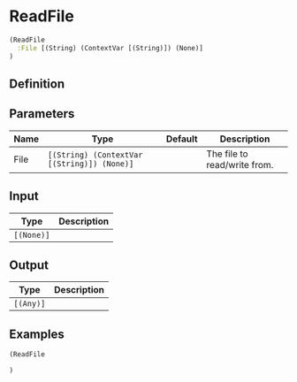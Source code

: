 # ReadFile

```clojure
(ReadFile
  :File [(String) (ContextVar [(String)]) (None)]
)
```

## Definition


## Parameters
| Name | Type | Default | Description |
|------|------|---------|-------------|
| File | `[(String) (ContextVar [(String)]) (None)]` |  | The file to read/write from. |


## Input
| Type | Description |
|------|-------------|
| `[(None)]` |  |


## Output
| Type | Description |
|------|-------------|
| `[(Any)]` |  |


## Examples

```clojure
(ReadFile

)
```
